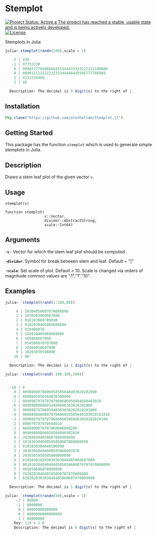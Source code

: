Stemplot
=========

[![Project Status: Active a The project has reached a stable, usable state and is being actively developed.](http://www.repostatus.org/badges/latest/active.svg)](http://www.repostatus.org/#active)
[![License](http://img.shields.io/badge/license-MIT-brightgreen.svg?style=flat)](LICENSE.md)

Stemplots in Julia

```julia
julia> stemplot(randn(100),scale = 1)

   -2 | 930
   -1 | 97733330
    0 | 998877776666666555544433333222221100000
    0 | 00001111222222233344444445566777788889
    1 | 0112234468
    2 | 46

  Description: The decimal is 0 digit(s) to the right of |
```

Installation
------------

```julia
Pkg.clone("https://github.com/alexhallam/Stemplot.jl")
```

Getting Started
----------------

This package has the function `stemplot` which is used to generate
simple stemplots in Julia.

Description
----------------
Draws a stem leaf plot of the given vector `v`.

Usage
----------------
`stemplot(v)`

```
function stemplot(
                  v::Vector,
                  divider::AbstractString,
                  scale::Int64)
```

Arguments
----------------
-**`v`** : Vector for which the stem leaf plot should be computed

-**`divider`**: Symbol for break between stem and leaf. Default = "|"

-**`scale`**: Set scale of plot. Default = 10. Scale is changed via orders of
magnitude common values are ".1","1"."10".

Examples
----------------
```julia
julia> `stemplot(rand(1:100,80))`

     0 | 20304050607070808090
     1 | 1030303060607080
     2 | 010103060709090
     3 | 0102030405060606080
     4 | 020406070
     5 | 102030405060608090
     6 | 105060607080
     7 | 050506070707080
     8 | 20404050607090
     9 | 10203030508080
    10 | 00

  Description: The decimal is 1 digit(s) to the right of |
```

```julia
julia> `stemplot(rand(-100:100,300))`


  -10 | 0
   -9 | 9090808070606050505040403020202000
   -8 | 8080605050404030300000
   -7 | 909090707070707060606050404040402010
   -6 | 90909080806050404040303020201000
   -5 | 9080807070605040303030202020201000
   -4 | 9080808080807070606050505040303020101010
   -3 | 909080707070706060605050403030202020100
   -2 | 808070707070504010
   -1 | 9080808070707060606040200
    0 | 90909080806050504040302010
    0 | 202040404050607080909090
    1 | 101030304040505050607080808090
    2 | 0101030304040506090
    3 | 30303040404040505060607070
    4 | 2030305050505080808090
    5 | 010101020203030303040405060607080
    6 | 0010103040404040505050606070707070808090
    7 | 405050606070809090
    8 | 202020304040505060707070808080
    9 | 010202030303040405060607070809090

  Description: The decimal is 1 digit(s) to the right of |
```

```julia
julia> `stemplot(randn(50),scale = 1)`
     -2 | 00000
     -1 | 0000000
      0 | 00000000000000
      0 | 0000000000000000
      1 | 00000000
    Key: 1|0 = 1.0
    Description: The decimal is 0 digit(s) to the right of |
```
